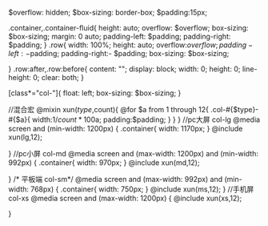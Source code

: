 $overflow: hidden;
$box-sizing: border-box;
$padding:15px;


.container,.container-fluid{
  height: auto;
  overflow: $overflow;
  box-sizing: $box-sizing;
  margin: 0 auto;
  padding-left: $padding;
  padding-right: $padding;
}
.row{
  width: 100%;
  height: auto;
  overflow:$overflow ;
  padding-left: -$padding;
  padding-right:- $padding;
  box-sizing: $box-sizing;

}
.row:after,.row:before{
  content: "";
  display: block;
  width: 0;
  height: 0;
  line-height: 0;
  clear: both;
}

[class*="col-"]{
  float: left;
  box-sizing: $box-sizing;
}

//混合宏
@mixin xun($type,$count){
  @for $a from 1 through 12{
    .col-#{$type}-#{$a}{
      width:1/$count*100%*$a;
      padding:$padding;
    }
  }
}
//pc大屏 col-lg
@media screen and (min-width: 1200px) {
  .container{
    width: 1170px;
  }
  @include xun(lg,12);

}
//pc小屏 col-md
@media screen and (max-width: 1200px) and (min-width: 992px) {
  .container{
    width: 970px;
  }
  @include xun(md,12);

}
/* 平板端 col-sm*/
@media screen and (max-width: 992px) and (min-width: 768px) {
  .container{
    width: 750px;
  }
  @include xun(ms,12);
}
//手机屏 col-xs
@media screen and (max-width: 1200px) {
  @include xun(xs,12);

}

